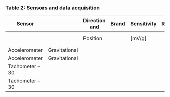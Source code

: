 <a name="table-02"></a>
### Table 2: Sensors and data acquisition

| Sensor |  | Direction and | Brand | Sensitivity | R | Sampling |
| --- | --- | --- | --- | --- | --- | --- |
|  |  | Position |  | [mV/g] |  | ate [kS/sec] |
| Accelerometer | Gravitational |  |  |  |  |  |
| Accelerometer | Gravitational |  |  |  |  |  |
| Tachometer – 30 |  |  |  |  |  |  |
| Tachometer – 30 |  |  |  |  |  |  |